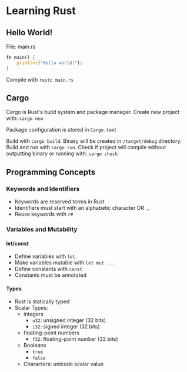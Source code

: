 # Learning Rust #

## Hello World! ##


File: main.rs
``` rust
fn main() {
	println!("Hello world!");
}
```

Compile with `rustc main.rs`

## Cargo ##
Cargo is Rust's build system and package manager.
Create new project with:
`cargo new`

Package configuration is stored in `Cargo.toml`

Build with `cargo build`. Binary will be created in `/target/debug` directory.
Build and run with `cargo run`.
Check if project will compile without outputting binary or running with: `cargo check`


## Programming Concepts ##
### Keywords and Identifiers ####
  * Keywords are reserved terms in Rust
  * Identifiers must start with an alphabetic character OR _.
  * Reuse keywords with `r#`
### Variables and Mutability ###
#### let/const ####
  * Define variables with `let`.
  * Make variables mutable with `let mut ...`
  * Define constants with `const`
  * Constants must be annotated
#### Types ####
  * Rust is statically typed
  * Scalar Types:
	* integers
		* `u32`: unsigned integer (32 bits)
		* `i32`: signed integer (32 bits)
	* floating-point numbers
		* `f32`: floating-point number (32 bits)
	* Booleans
		* `true`
		* `false`
	* Characters: unicode scalar value 
